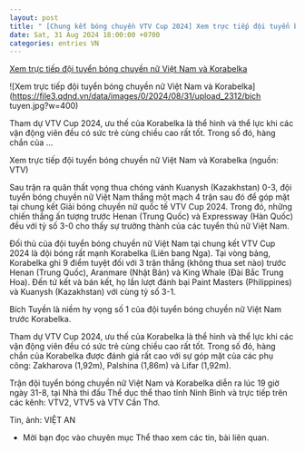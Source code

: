 ```yaml
---
layout: post
title: " [Chung kết bóng chuyền VTV Cup 2024] Xem trực tiếp đội tuyển bóng chuyền nữ Việt Nam và Korabelka"
date: Sat, 31 Aug 2024 18:00:00 +0700
categories: entries VN
---
```

[Xem trực tiếp đội tuyển bóng chuyền nữ Việt Nam và Korabelka](https://www.qdnd.vn/the-thao/trong-nuoc/xem-truc-tiep-doi-tuyen-bong-chuyen-nu-viet-nam-va-korabelka-chung-ket-vtv-cup-2024-791901)

![Xem trực tiếp đội tuyển bóng chuyền nữ Việt Nam và Korabelka](https://file3.qdnd.vn/data/images/0/2024/08/31/upload_2312/bich tuyen.jpg?w=400)

Tham dự VTV Cup 2024, ưu thế của Korabelka là thể hình và thể lực khi các vận động viên đều có sức trẻ cùng chiều cao rất tốt. Trong số đó, hàng chắn của ...

Xem trực tiếp đội tuyển bóng chuyền nữ Việt Nam và Korabelka (nguồn: VTV)

Sau trận ra quân thất vọng thua chóng vánh Kuanysh (Kazakhstan) 0-3, đội tuyển bóng chuyền nữ Việt Nam thắng một mạch 4 trận sau đó để góp mặt tại chung kết Giải bóng chuyền nữ quốc tế VTV Cup 2024. Trong đó, những chiến thắng ấn tượng trước Henan (Trung Quốc) và Expressway (Hàn Quốc) đều với tỷ số 3-0 cho thấy sự trưởng thành của các tuyển thủ nữ Việt Nam.

Đối thủ của đội tuyển bóng chuyền nữ Việt Nam tại chung kết VTV Cup 2024 là đội bóng rất mạnh Korabelka (Liên bang Nga). Tại vòng bảng, Korabelka ghi 9 điểm tuyệt đối với 3 trận thắng (không thua set nào) trước Henan (Trung Quốc), Aranmare (Nhật Bản) và King Whale (Đài Bắc Trung Hoa). Đến tứ kết và bán kết, họ lần lượt đánh bại Paint Masters (Philippines) và Kuanysh (Kazakhstan) với cùng tỷ số 3-1.

Bích Tuyền là niềm hy vọng số 1 của đội tuyển bóng chuyền nữ Việt Nam trước Korabelka.

Tham dự VTV Cup 2024, ưu thế của Korabelka là thể hình và thể lực khi các vận động viên đều có sức trẻ cùng chiều cao rất tốt. Trong số đó, hàng chắn của Korabelka được đánh giá rất cao với sự góp mặt của các phụ công: Zakharova (1,92m), Palshina (1,86m) và Lifar (1,92m).

Trận đội tuyển bóng chuyền nữ Việt Nam và Korabelka diễn ra lúc 19 giờ ngày 31-8, tại Nhà thi đấu Thể dục thể thao tỉnh Ninh Bình và trực tiếp trên các kênh: VTV2, VTV5 và VTV Cần Thơ.

Tin, ảnh: VIỆT AN

* Mời bạn đọc vào chuyên mục Thể thao xem các tin, bài liên quan.

